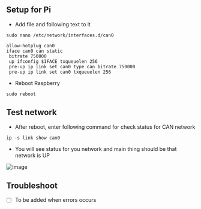 ## Setup for Pi
*  Add file and following text to it
```
sudo nano /etc/network/interfaces.d/can0
```
```
allow-hotplug can0
iface can0 can static
 bitrate 750000
 up ifconfig $IFACE txqueuelen 256
 pre-up ip link set can0 type can bitrate 750000
 pre-up ip link set can0 txqueuelen 256
```
*  Reboot Raspberry
```
sudo reboot
```
## Test network
* After reboot, enter following command for check status for CAN network
```
ip -s link show can0
```
* You will see status for you network and main thing should be that network is UP

![image](https://user-images.githubusercontent.com/5571703/210180595-0690bb0d-23ce-46ba-a845-174b16eb1bfb.png)

## Troubleshoot
* [ ] To be added when errors occurs
